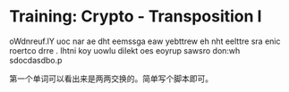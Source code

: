 # Training: Crypto - Transposition I

oWdnreuf.lY uoc nar ae dht eemssga eaw yebttrew eh nht eelttre sra enic roertco drre . Ihtni koy uowlu dilekt  oes eoyrup sawsro don:wh sdocdasdbo.p

第一个单词可以看出来是两两交换的。简单写个脚本即可。


